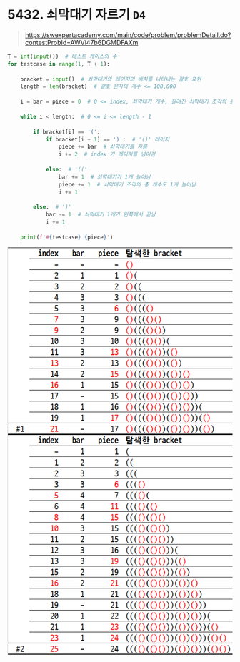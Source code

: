 # 5432. 쇠막대기 자르기 `D4`

> https://swexpertacademy.com/main/code/problem/problemDetail.do?contestProbId=AWVl47b6DGMDFAXm
>

```python
T = int(input())  # 테스트 케이스의 수
for testcase in range(1, T + 1):

    bracket = input()  # 쇠막대기와 레이저의 배치를 나타내는 괄호 표현
    length = len(bracket)  # 괄호 문자의 개수 <= 100,000

    i = bar = piece = 0  # 0 <= index, 쇠막대기 개수, 잘려진 쇠막대기 조각의 총 개수

    while i < length:  # 0 <= i <= length - 1

        if bracket[i] == '(':
            if bracket[i + 1] == ')':  # '()' 레이저
                piece += bar  # 쇠막대기를 자름
                i += 2  # index 가 레이저를 넘어감

            else:  # '(('
                bar += 1  # 쇠막대기가 1개 늘어남
                piece += 1  # 쇠막대기 조각의 총 개수도 1개 늘어남
                i += 1

        else:  # ')'
            bar -= 1  # 쇠막대기 1개가 왼쪽에서 끝남
            i += 1

    print(f'#{testcase} {piece}')
```

![](05432.png)